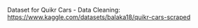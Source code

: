 Dataset for Quikr Cars - Data Cleaning: https://www.kaggle.com/datasets/balaka18/quikr-cars-scraped
